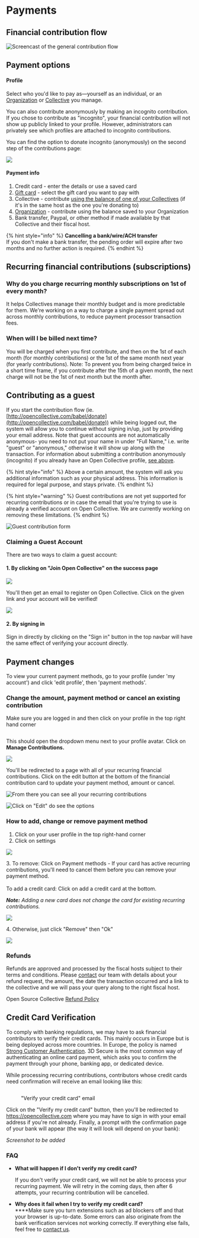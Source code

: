 # Payments

## Financial contribution flow

![Screencast of the general contribution flow](../.gitbook/assets/peek-2021-01-21-17-51.gif)

## Payment options

#### Profile

Select who you'd like to pay as—yourself as an individual, or an [Organization](organizations/) or [Collective](../collectives/collectives.md) you manage.

You can also contribute anonymously by making an incognito contribution. If you chose to contribute as "incognito", your financial contribution will not show up publicly linked to your profile. However, administrators can privately see which profiles are attached to incognito contributions.&#x20;

You can find the option to donate incognito (anonymously) on the second step of the contributions page:

![](<../.gitbook/assets/Screen Shot 2021-11-17 at 11.14.35 AM.png>)

#### Payment info

1. Credit card - enter the details or use a saved card
2. [Gift card](organizations/gift-cards.md) - select the gift card you want to pay with
3. Collective - contribute [using the balance of one of your Collectives](collective-to-collective.md) (if it's in the same host as the one you're donating to)
4. [Organization](organizations/) - contribute using the balance saved to your Organization
5. Bank transfer, Paypal, or other method if made available by that Collective and their fiscal host.&#x20;

{% hint style="info" %}
**Cancelling a bank/wire/ACH transfer**\
If you don't make a bank transfer, the pending order will expire after two months and no further action is required.
{% endhint %}

## Recurring financial contributions (subscriptions)

### Why do you charge recurring monthly subscriptions on 1st of every month?

It helps Collectives manage their monthly budget and is more predictable for them. We're working on a way to charge a single payment spread out across monthly contributions, to reduce payment processor transaction fees.

### When will I be billed next time?

You will be charged when you first contribute, and then on the 1st of each month (for monthly contributions) or the 1st of the same month next year (for yearly contributions). Note: To prevent you from being charged twice in a short time frame, if you contribute after the 15th of a given month, the next charge will not be the 1st of next month but the month after.

## Contributing as a guest

If you start the contribution flow (ie. [http://opencollective.com/babel/donate](http://opencollective.com/babel/donate)) while being logged out, the system will allow you to continue without signing in/up, just by providing your email address. Note that guest accounts are not automatically anonymous- you need to not put your name in under "Full Name," i.e. write "guest" or "anonymous," otherwise it will show up along with the transaction. For information about submitting a contribution anonymously (incognito) if you already have an Open Collective profile, [see above](https://docs.opencollective.com/help/financial-contributors/payments#profile).&#x20;

{% hint style="info" %}
Above a certain amount, the system will ask you additional information such as your physical address. This information is required for legal purpose, and stays private.
{% endhint %}

{% hint style="warning" %}
Guest contributions are not yet supported for recurring contributions or in case the email that you're trying to use is already a verified account on Open Collective. We are currently working on removing these limitations.
{% endhint %}

![Guest contribution form](<../.gitbook/assets/image (5) (1).png>)

### Claiming a Guest Account

There are two ways to claim a guest account:

#### 1. By clicking on "Join Open Collective" on the success page

![](<../.gitbook/assets/image (37).png>)

You'll then get an email to register on Open Collective. Click on the given link and your account will be verified!

![](<../.gitbook/assets/image (21).png>)

#### 2. By signing in

Sign in directly by clicking on the "Sign in" button in the top navbar will have the same effect of verifying your account directly.

## Payment changes

To view your current payment methods, go to your profile (under 'my account') and click 'edit profile', then 'payment methods'.

### Change the amount, payment method or cancel an existing contribution

Make sure you are logged in and then click on your profile in the top right hand corner&#x20;

<figure><img src="../.gitbook/assets/financialcontributor_payments_cancel_2022-09-14 (1).png" alt=""><figcaption></figcaption></figure>

This should open the dropdown menu next to your profile avatar. Click on **Manage Contributions.**

![](<../.gitbook/assets/image (31).png>)

You'll be redirected to a page with all of your recurring financial contributions. Click on the edit button at the bottom of the financial contribution card to update your payment method, amount or cancel.

![From there you can see all your recurring contributions](<../.gitbook/assets/image (11).png>)

![Click on "Edit" do see the options](<../.gitbook/assets/image (15).png>)

### How to add, change or remove payment method

1. Click on your user profile in the top right-hand corner
2. Click on settings&#x20;

![](<../.gitbook/assets/financialcontributors\_payments\_removepaymentmethod\_2022-08-11 (1).png>)

3\. To remove: Click on Payment methods - If your card has active recurring contributions, you'll need to cancel them before you can remove your payment method.\
\
To add a credit card: Click on add a credit card at the bottom.&#x20;

_**Note:** Adding a new card does not change the card for existing recurring contributions._

![](../.gitbook/assets/financialcontributors\_payments\_removecontributions\_2022-08-11.png)

4\. Otherwise, just click "Remove" then "Ok"

![](../.gitbook/assets/financialcontributors\_payments\_remove\_2022-08-11.png)

### Refunds&#x20;

Refunds are approved and processed by the fiscal hosts subject to their terms and conditions. Please [contact](https://opencollective.com/contact) our team with details about your refund request, the amount, the date the transaction occurred and a link to the collective and we will pass your query along to the right fiscal host.&#x20;

Open Source Collective [Refund Policy](https://docs.oscollective.org/faq/expenses#how-can-i-get-a-refund-on-a-payment-or-donation)&#x20;

## Credit Card Verification

To comply with banking regulations, we may have to ask financial contributors to verify their credit cards. This mainly occurs in Europe but is being deployed across more countries. In Europe, the policy is named [Strong Customer Authentication](https://en.wikipedia.org/wiki/Strong\_customer\_authentication). 3D Secure is the most common way of authenticating an online card payment, which asks you to confirm the payment through your phone, banking app, or dedicated device.

While processing recurring contributions, contributors whose credit cards need confirmation will receive an email looking like this:

<figure><img src="../.gitbook/assets/image (1).png" alt=""><figcaption><p>"Verify your credit card" email</p></figcaption></figure>

Click on the "Verify my credit card" button, then you'll be redirected to https://opencollective.com where you may have to sign in with your email address if you're not already. Finally, a prompt with the confirmation page of your bank will appear (the way it will look will depend on your bank):

_Screenshot to be added_

### FAQ

*   **What will happen if I don't verify my credit card?**

    If you don't verify your credit card, we will not be able to process your recurring payment. We will retry in the coming days, then after 6 attempts, your recurring contribution will be cancelled.
* **Why does it fail when I try to verify my credit card?**\
  ****Make sure you turn extensions such as ad blockers off and that your browser is up-to-date. Some errors can also originate from the bank verification services not working correctly. If everything else fails, feel free to [contact us](https://opencollective.com/contact).
